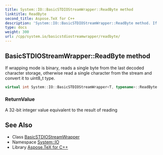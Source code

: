 ```yaml
---
title: System::IO::BasicSTDIOStreamWrapper::ReadByte method
linktitle: ReadByte
second_title: Aspose.TeX for C++
description: 'System::IO::BasicSTDIOStreamWrapper::ReadByte method. If wrapping mode is binary, reads a single byte from the last decoded character storage, otherwise read a single character from the stream and convert it to uint8_t type in C++.'
type: docs
weight: 300
url: /cpp/system.io/basicstdiostreamwrapper/readbyte/
---
```

## BasicSTDIOStreamWrapper::ReadByte method


If wrapping mode is binary, reads a single byte from the last decoded character storage, otherwise read a single character from the stream and convert it to uint8_t type.

```cpp
virtual int System::IO::BasicSTDIOStreamWrapper<T, typename>::ReadByte() override
```


### ReturnValue

A 32-bit integer value equivalent to the result of reading

## See Also

* Class [BasicSTDIOStreamWrapper](../)
* Namespace [System::IO](../../)
* Library [Aspose.TeX for C++](../../../)
